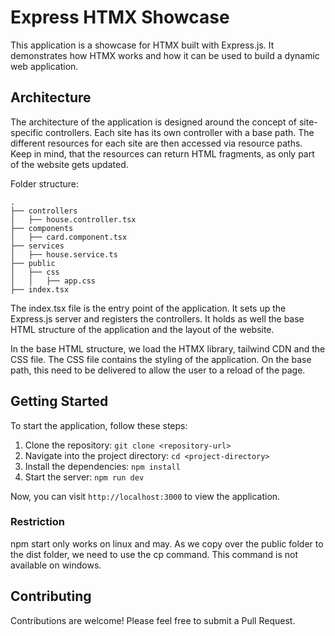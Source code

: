 # Express HTMX Showcase

This application is a showcase for HTMX built with Express.js. It demonstrates how HTMX works and how it can be used to build a dynamic web application.

## Architecture

The architecture of the application is designed around the concept of site-specific controllers. Each site has its own controller with a base path. The different resources for each site are then accessed via resource paths.
Keep in mind, that the resources can return HTML fragments, as only part of the website gets updated.

Folder structure:

```
.
├── controllers
│   ├── house.controller.tsx
├── components
│   ├── card.component.tsx
├── services
│   ├── house.service.ts
├── public
│   ├── css
│   │   ├── app.css
├── index.tsx
```

The index.tsx file is the entry point of the application. It sets up the Express.js server and registers the controllers.
It holds as well the base HTML structure of the application and the layout of the website.

In the base HTML structure, we load the HTMX library, tailwind CDN and the CSS file. The CSS file contains the styling of the application.
On the base path, this need to be delivered to allow the user to a reload of the page.

## Getting Started

To start the application, follow these steps:

1. Clone the repository: `git clone <repository-url>`
2. Navigate into the project directory: `cd <project-directory>`
3. Install the dependencies: `npm install`
4. Start the server: `npm run dev`

Now, you can visit `http://localhost:3000` to view the application.

### Restriction

npm start only works on linux and may.
As we copy over the public folder to the dist folder, we need to use the cp command. This command is not available on windows.

## Contributing

Contributions are welcome! Please feel free to submit a Pull Request.
